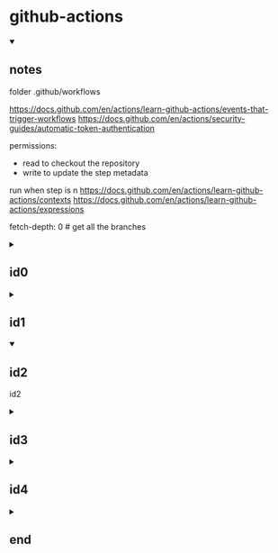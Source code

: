 # github-actions

<details id=notes open>
<summary><h2>notes</h2></summary>

folder .github/workflows

https://docs.github.com/en/actions/learn-github-actions/events-that-trigger-workflows
https://docs.github.com/en/actions/security-guides/automatic-token-authentication

permissions:

- read to checkout the repository
- write to update the step metadata

run when step is n
https://docs.github.com/en/actions/learn-github-actions/contexts
https://docs.github.com/en/actions/learn-github-actions/expressions

fetch-depth: 0 # get all the branches

</details>



<details id=0>
<summary><h2>id0</h2></summary>

id0

</details>

<details id=1>
<summary><h2>id1</h2></summary>

id1

</details>

<details id=2 open>
<summary><h2>id2</h2></summary>

id2

</details>

<details id=3>
<summary><h2>id3</h2></summary>

id3

</details>

<details id=4>
<summary><h2>id4</h2></summary>

id4

</details>

<details id=X>
<summary><h2>end</h2></summary>

end

</details>

